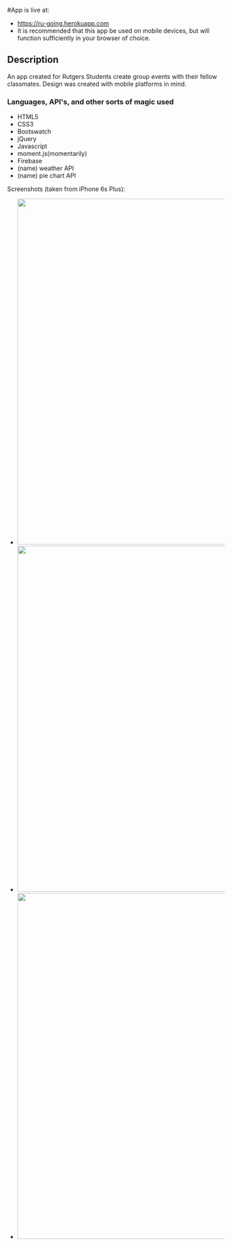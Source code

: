 #App is live at:
- https://ru-going.herokuapp.com
- It is recommended that this app be used on mobile devices, but will function sufficiently in your browser of choice.

## Description
An app created for Rutgers Students create group events with their fellow classmates. Design was created with mobile platforms in mind.

### Languages, API's, and other sorts of magic used

* HTML5
* CSS3
* Bootswatch
* jQuery
* Javascript
* moment.js(momentarily) 
* Firebase
* (name) weather API
* (name) pie chart API

Screenshots (taken from iPhone 6s Plus):
- <img src="https://raw.githubusercontent.com/eric-h0/meetupApp/master/screenshots/1.png" width="800px" height="auto"/>
- <img src="https://raw.githubusercontent.com/eric-h0/meetupApp/master/screenshots/2.png" width="800px" height="auto"/>
- <img src="https://raw.githubusercontent.com/eric-h0/meetupApp/master/screenshots/3.png" width="800px" height="auto"/>
